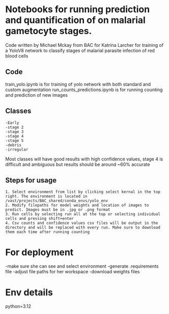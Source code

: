 # Notebooks for running prediction and quantification of on malarial gametocyte stages.
Code written by Michael Mckay from BAC for Katrina Larcher for training of a YoloV8 network to classify stages of malarial parasite infection of red blood cells

## Code
train_yolo.ipynb is for training of yolo network with both standard and custom augmentation
run_counts_predictions.ipynb is for running counting and prediction of new images

## Classes
    -Early
    -stage 2
    -stage 3
    -stage 4
    -stage 5
    -debris
    -irregular

Most classes will have good results with high confidence values, stage 4 is difficult and ambiguous but results should be around ~60% accurate
    
## Steps for usage
    1. Select environment from list by clicking select kernal in the top right. The environment is located in /vast/projects/BAC_shared/conda_envs/yolo_env
    2. Modify filepaths for model weights and location of images to predict. Images must be in .jpg or .png format
    3. Run cells by selecting run all at the top or selecting individual cells and pressing shift+enter
    4. Csv counts and confidence values csv files will be output in the directory and will be replaced with every run. Make sure to download them each time after running counting

# For deployment
-make sure she can see and select environment
-generate .requirements file
-adjust file paths for her workspace
-download weights files

# Env details
python=3.12
